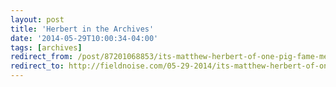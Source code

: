 ```yaml
---
layout: post 
title: 'Herbert in the Archives' 
date: '2014-05-29T10:00:34-04:00' 
tags: [archives] 
redirect_from: /post/87201068853/its-matthew-herbert-of-one-pig-fame-messing/
redirect_to: http://fieldnoise.com/05-29-2014/its-matthew-herbert-of-one-pig-fame-messing/
---
```


  
